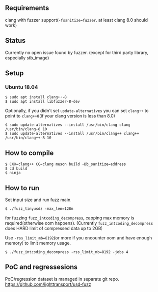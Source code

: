 ## Requirements

clang with fuzzer support(`-fsanitize=fuzzer`. at least clang 8.0 should work)

## Status

Currently no open issue found by fuzzer.
(except for third party library, especially stb_image)

## Setup

### Ubuntu 18.04

```
$ sudo apt install clang++-8
$ sudo apt install libfuzzer-8-dev
```

Optionally, if you didn't set `update-alternatives` you can set `clang++` to point to `clang++8`(if your clang version is less than 8.0)

```
$ sudo update-alternatives --install /usr/bin/clang clang /usr/bin/clang-8 10
$ sudo update-alternatives --install /usr/bin/clang++ clang++ /usr/bin/clang++-8 10
```

## How to compile

```
$ CXX=clang++ CC=clang meson build -Db_sanitize=address
$ cd build
$ ninja
```


## How to run

Set input size and run fuzz main.

```
$ ./fuzz_tinyusdz -max_len=128m
```

for fuzzing `fuzz_intcoding_decompress`, capping max memory is required(otherwise oom happens).
(Currently `fuzz_intcoding_decompress` does HARD limit of compressed data up to 2GB)

Use `-rss_limit_mb=8192`(or more if you encounter oom and have enough memory) to limit memory usage.


```
$ ./fuzz_intcoding_decompress -rss_limit_mb=8192 -jobs 4
```

## PoC and regressesions

PoC/regression dataset is managed in separate git repo. https://github.com/lighttransport/usd-fuzz

